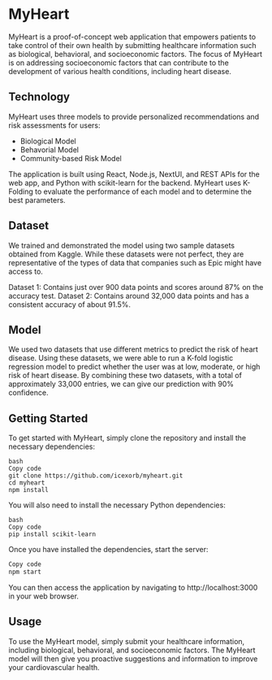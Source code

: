 # MyHeart
MyHeart is a proof-of-concept web application that empowers patients to take control of their own health by submitting healthcare information such as biological, behavioral, and socioeconomic factors. The focus of MyHeart is on addressing socioeconomic factors that can contribute to the development of various health conditions, including heart disease.

## Technology
MyHeart uses three models to provide personalized recommendations and risk assessments for users:
- Biological Model 
- Behavorial Model 
- Community-based Risk Model

The application is built using React, Node.js, NextUI, and REST APIs for the web app, and Python with scikit-learn for the backend. MyHeart uses K-Folding to evaluate the performance of each model and to determine the best parameters.

## Dataset
We trained and demonstrated the model using two sample datasets obtained from Kaggle. While these datasets were not perfect, they are representative of the types of data that companies such as Epic might have access to.

Dataset 1: Contains just over 900 data points and scores around 87% on the accuracy test.
Dataset 2: Contains around 32,000 data points and has a consistent accuracy of about 91.5%.

## Model
We used two datasets that use different metrics to predict the risk of heart disease. Using these datasets, we were able to run a K-fold logistic regression model to predict whether the user was at low, moderate, or high risk of heart disease. By combining these two datasets, with a total of approximately 33,000 entries, we can give our prediction with 90% confidence.

## Getting Started
To get started with MyHeart, simply clone the repository and install the necessary dependencies:

```
bash
Copy code
git clone https://github.com/icexorb/myheart.git
cd myheart
npm install
```

You will also need to install the necessary Python dependencies:
```
bash
Copy code
pip install scikit-learn
```

Once you have installed the dependencies, start the server:
```bash
Copy code
npm start
```

You can then access the application by navigating to http://localhost:3000 in your web browser.

## Usage

To use the MyHeart model, simply submit your healthcare information, including biological, behavioral, and socioeconomic factors. The MyHeart model will then give you proactive suggestions and information to improve your cardiovascular health.
